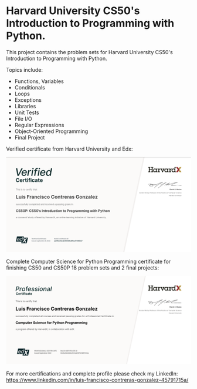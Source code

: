 # Harvard University CS50's Introduction to Programming with Python.

This project contains the problem sets for Harvard University CS50's Introduction to Programming with Python.

Topics include:

- Functions, Variables
- Conditionals
- Loops
- Exceptions
- Libraries
- Unit Tests
- File I/O
- Regular Expressions
- Object-Oriented Programming
- Final Project

Verified certificate from Harvard University and Edx:

![Cert](./cs50p.png)

Complete Computer Science for Python Programming certificate for finishing CS50 and CS50P 18 problem sets and 2 final projects:

![Cert2](./computer_science.png)

For more certifications and complete profile please check my LinkedIn: https://www.linkedin.com/in/luis-francisco-contreras-gonzalez-45791715a/
